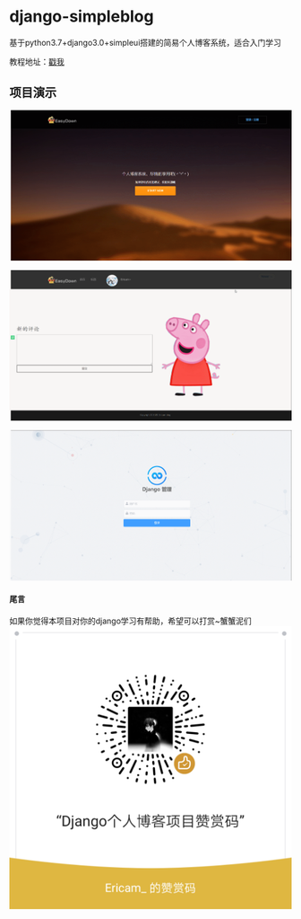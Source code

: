 # django-simpleblog
基于python3.7+django3.0+simpleui搭建的简易个人博客系统，适合入门学习

教程地址：[戳我](https://blog.csdn.net/xjm850552586/article/details/82845285)

## 项目演示

![](https://github.com/850552586/django-simpleblog/blob/master/image-show/1580840549926.gif?raw=true)

![](https://github.com/850552586/django-simpleblog/blob/master/image-show/1580840557524.gif?raw=true)

![](https://github.com/850552586/django-simpleblog/blob/master/image-show/1580840561277.gif?raw=true)



#### 尾言

如果你觉得本项目对你的django学习有帮助，希望可以打赏~蟹蟹泥们
![](https://github.com/850552586/django-simpleblog/blob/master/image-show/TIM%E5%9B%BE%E7%89%8720200205174526.png?raw=true)

